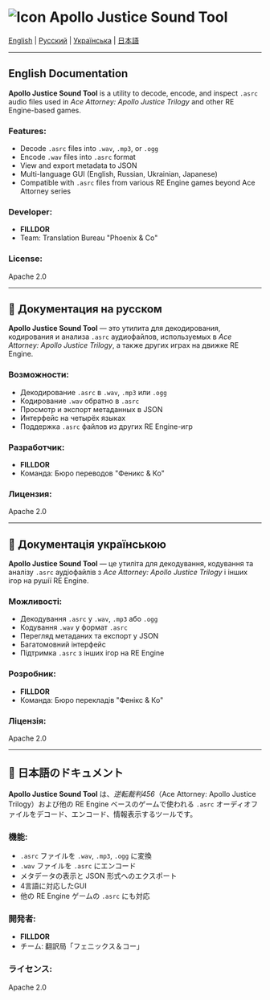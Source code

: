 # ![Icon](./_internal/1.ico) Apollo Justice Sound Tool

[English](##English-Documentation) | [Русский](#документация-на-русском) | [Українська](#документація-українською) | [日本語](#日本語のドキュメント)


---

## English Documentation

**Apollo Justice Sound Tool** is a utility to decode, encode, and inspect `.asrc` audio files used in *Ace Attorney: Apollo Justice Trilogy* and other RE Engine-based games.

### Features:
- Decode `.asrc` files into `.wav`, `.mp3`, or `.ogg`
- Encode `.wav` files into `.asrc` format
- View and export metadata to JSON
- Multi-language GUI (English, Russian, Ukrainian, Japanese)
- Compatible with `.asrc` files from various RE Engine games beyond Ace Attorney series

### Developer:
- **FILLDOR**
- Team: Translation Bureau "Phoenix & Co"

### License:
Apache 2.0

---

## 📘 Документация на русском

**Apollo Justice Sound Tool** — это утилита для декодирования, кодирования и анализа `.asrc` аудиофайлов, используемых в *Ace Attorney: Apollo Justice Trilogy*, а также других играх на движке RE Engine.

### Возможности:
- Декодирование `.asrc` в `.wav`, `.mp3` или `.ogg`
- Кодирование `.wav` обратно в `.asrc`
- Просмотр и экспорт метаданных в JSON
- Интерфейс на четырёх языках
- Поддержка `.asrc` файлов из других RE Engine-игр

### Разработчик:
- **FILLDOR**
- Команда: Бюро переводов "Феникс & Ко"

### Лицензия:
Apache 2.0

---

## 📘 Документація українською

**Apollo Justice Sound Tool** — це утиліта для декодування, кодування та аналізу `.asrc` аудіофайлів з *Ace Attorney: Apollo Justice Trilogy* і інших ігор на рушії RE Engine.

### Можливості:
- Декодування `.asrc` у `.wav`, `.mp3` або `.ogg`
- Кодування `.wav` у формат `.asrc`
- Перегляд метаданих та експорт у JSON
- Багатомовний інтерфейс
- Підтримка `.asrc` з інших ігор на RE Engine

### Розробник:
- **FILLDOR**
- Команда: Бюро перекладів "Фенікс & Ко"

### Ліцензія:
Apache 2.0

---

## 📘 日本語のドキュメント

**Apollo Justice Sound Tool** は、*逆転裁判456*（Ace Attorney: Apollo Justice Trilogy）および他の RE Engine ベースのゲームで使われる `.asrc` オーディオファイルをデコード、エンコード、情報表示するツールです。

### 機能:
- `.asrc` ファイルを `.wav`, `.mp3`, `.ogg` に変換
- `.wav` ファイルを `.asrc` にエンコード
- メタデータの表示と JSON 形式へのエクスポート
- 4言語に対応したGUI
- 他の RE Engine ゲームの `.asrc` にも対応

### 開発者:
- **FILLDOR**
- チーム: 翻訳局「フェニックス＆コー」

### ライセンス:
Apache 2.0
